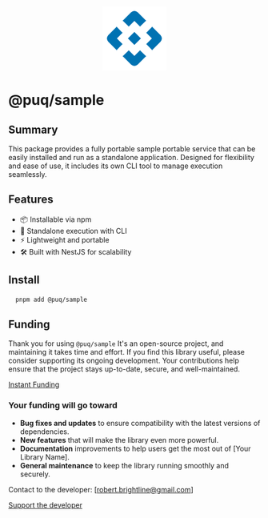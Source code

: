 <p align="center">
  <img src="https://raw.githubusercontent.com/rbrightline/puq/refs/heads/main/services/sample/favicon.png" alt="Logo" />
</p>

# @puq/sample

## Summary

This package provides a fully portable sample portable service that can be easily installed and run as a standalone application. Designed for flexibility and ease of use, it includes its own CLI tool to manage execution seamlessly.

## Features

- 📦 Installable via npm
- 🚀 Standalone execution with CLI
- ⚡ Lightweight and portable
- 🛠 Built with NestJS for scalability

## Install

```bash
  pnpm add @puq/sample
```

## Funding

Thank you for using `@puq/sample` It's an open-source project, and maintaining it takes time and effort. If you find this library useful, please consider supporting its ongoing development. Your contributions help ensure that the project stays up-to-date, secure, and well-maintained.

[Instant Funding](https://cash.app/$puqlib)

### Your funding will go toward

- **Bug fixes and updates** to ensure compatibility with the latest versions of dependencies.
- **New features** that will make the library even more powerful.
- **Documentation** improvements to help users get the most out of [Your Library Name].
- **General maintenance** to keep the library running smoothly and securely.

Contact to the developer: [robert.brightline@gmail.com]

[Support the developer](https://cash.app/$puqlib)
